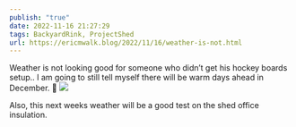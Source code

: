 ```yaml
---
publish: "true"
date: 2022-11-16 21:27:29
tags: BackyardRink, ProjectShed
url: https://ericmwalk.blog/2022/11/16/weather-is-not.html
---
```


Weather is not looking good for someone who didn’t get his hockey boards setup.. I am going to still tell myself there will be warm days ahead in December. 🤨
![](https://ericmwalk.blog/uploads/2022/d4e6405200.jpg)

Also, this next weeks weather will be a good test on the shed office insulation.